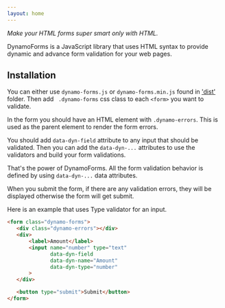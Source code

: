 ```yaml
---
layout: home
---
```


_Make your HTML forms super smart only with HTML._ 

DynamoForms is a JavaScript library that uses HTML syntax to provide dynamic and advance form validation for your 
web pages. 

## Installation

You can either use `dynamo-forms.js` or `dynamo-forms.min.js` found in ['dist'](\dist) folder. Then add `
.dynamo-forms` css class to each `<form>` you want to validate. 

In the form you should have an HTML element with `.dynamo-errors`. This is used as the parent element to render the 
form errors.

You should add `data-dyn-field` attribute to any input that should be validated. Then you can add the `data-dyn-...` 
attributes to use the validators and build your form validations.

That's the power of DynamoForms. All the form validation behavior is defined by using `data-dyn-...` data attributes.

When you submit the form, if there are any validation errors, they will be displayed otherwise the form will get submit.

Here is an example that uses Type validator for an input.

```html
<form class="dynamo-forms">
   <div class="dynamo-errors"></div>
   <div>
       <label>Amount</label>
       <input name="number" type="text"
              data-dyn-field
              data-dyn-name="Amount"
              data-dyn-type="number"
       >
   </div>

   <button type="submit">Submit</button>
</form>
```
